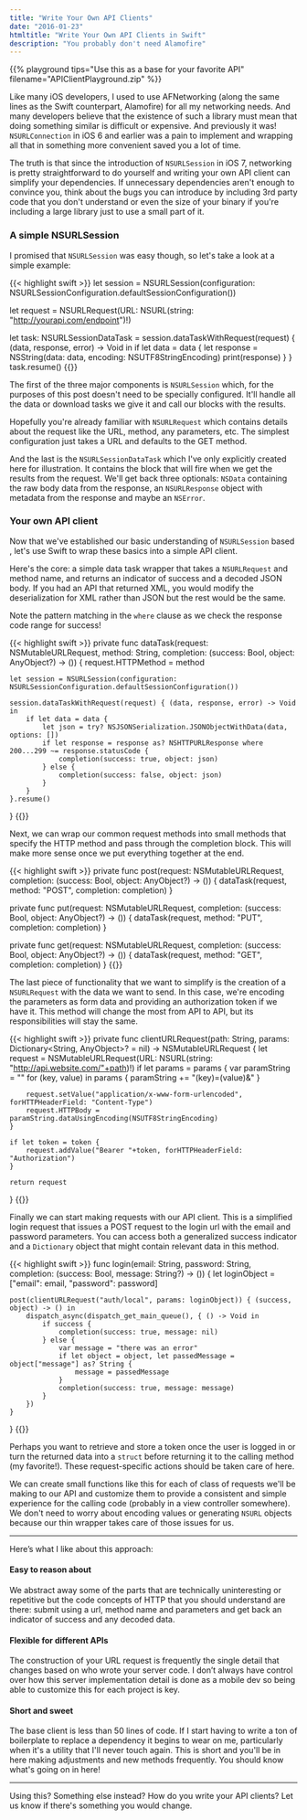 ```yaml
---
title: "Write Your Own API Clients"
date: "2016-01-23"
htmltitle: "Write Your Own API Clients in Swift"
description: "You probably don't need Alamofire"
---
```

{{% playground tips="Use this as a base for your favorite API" filename="APIClientPlayground.zip" %}}

Like many iOS developers, I used to use AFNetworking (along the same lines as the Swift counterpart, Alamofire) for all my networking needs. And many developers believe that the existence of such a library must mean that doing something similar is difficult or expensive. And previously it was! `NSURLConnection` in iOS 6 and earlier was a pain to implement and wrapping all that in something more convenient saved you a lot of time.

The truth is that since the introduction of `NSURLSession` in iOS 7, networking is pretty straightforward to do yourself and writing your own API client can simplify your dependencies. If unnecessary dependencies aren't enough to convince you, think about the bugs you can introduce by including 3rd party code that you don't understand or even the size of your binary if you're including a large library just to use a small part of it.

### A simple NSURLSession

I promised that `NSURLSession` was easy though, so let's take a look at a simple example:

{{< highlight swift >}}
let session = NSURLSession(configuration: NSURLSessionConfiguration.defaultSessionConfiguration())

let request = NSURLRequest(URL: NSURL(string: "http://yourapi.com/endpoint")!)

let task: NSURLSessionDataTask = session.dataTaskWithRequest(request) { (data, response, error) -> Void in
    if let data = data {
        let response = NSString(data: data, encoding: NSUTF8StringEncoding)
        print(response)
    }
}
task.resume()
{{</highlight>}}

The first of the three major components is `NSURLSession` which, for the purposes of this post doesn't need to be specially configured. It'll handle all the data or download tasks we give it and call our blocks with the results.

Hopefully you're already familiar with `NSURLRequest` which contains details about the request like the URL, method, any parameters, etc. The simplest configuration just takes a URL and defaults to the GET method.

And the last is the `NSURLSessionDataTask` which I've only explicitly created here for illustration. It contains the block that will fire when we get the results from the request. We'll get back three optionals: `NSData` containing the raw body data from the response, an `NSURLResponse` object with metadata from the response and maybe an `NSError`.

### Your own API client

Now that we've established our basic understanding of `NSURLSession` based , let's use Swift to wrap these basics into a simple API client.

Here's the core: a simple data task wrapper that takes a `NSURLRequest` and method name, and returns an indicator of success and a decoded JSON body. If you had an API that returned XML, you would modify the deserialization for XML rather than JSON but the rest would be the same.

Note the pattern matching in the `where` clause as we check the response code range for success!

{{< highlight swift >}}
private func dataTask(request: NSMutableURLRequest, method: String, completion: (success: Bool, object: AnyObject?) -> ()) {
    request.HTTPMethod = method

    let session = NSURLSession(configuration: NSURLSessionConfiguration.defaultSessionConfiguration())

    session.dataTaskWithRequest(request) { (data, response, error) -> Void in
        if let data = data {
            let json = try? NSJSONSerialization.JSONObjectWithData(data, options: [])
            if let response = response as? NSHTTPURLResponse where 200...299 ~= response.statusCode {
                completion(success: true, object: json)
            } else {
                completion(success: false, object: json)
            }
        }
    }.resume()
}
{{</highlight>}}

Next, we can wrap our common request methods into small methods that specify the HTTP method and pass through the completion block. This will make more sense once we put everything together at the end.

{{< highlight swift >}}
private func post(request: NSMutableURLRequest, completion: (success: Bool, object: AnyObject?) -> ()) {
    dataTask(request, method: "POST", completion: completion)
}

private func put(request: NSMutableURLRequest, completion: (success: Bool, object: AnyObject?) -> ()) {
    dataTask(request, method: "PUT", completion: completion)
}

private func get(request: NSMutableURLRequest, completion: (success: Bool, object: AnyObject?) -> ()) {
    dataTask(request, method: "GET", completion: completion)
}
{{</highlight>}}

The last piece of functionality that we want to simplify is the creation of a `NSURLRequest` with the data we want to send. In this case, we're encoding the parameters as form data and providing an authorization token if we have it. This method will change the most from API to API, but its responsibilities will stay the same.

{{< highlight swift >}}
private func clientURLRequest(path: String, params: Dictionary<String, AnyObject>? = nil) -> NSMutableURLRequest {
    let request = NSMutableURLRequest(URL: NSURL(string: "http://api.website.com/"+path)!)
    if let params = params {
        var paramString = ""
        for (key, value) in params {
            paramString += "\(key)=\(value)&"
        }

        request.setValue("application/x-www-form-urlencoded", forHTTPHeaderField: "Content-Type")
        request.HTTPBody = paramString.dataUsingEncoding(NSUTF8StringEncoding)
    }

    if let token = token {
        request.addValue("Bearer "+token, forHTTPHeaderField: "Authorization")
    }

    return request
}
{{</highlight>}}

Finally we can start making requests with our API client. This is a simplified login request that issues a POST request to the login url with the email and password parameters. You can access both a generalized success indicator and a `Dictionary` object that might contain relevant data in this method.

{{< highlight swift >}}
func login(email: String, password: String, completion: (success: Bool, message: String?) -> ()) {
    let loginObject = ["email": email, "password": password]

    post(clientURLRequest("auth/local", params: loginObject)) { (success, object) -> () in
        dispatch_async(dispatch_get_main_queue(), { () -> Void in
            if success {
                completion(success: true, message: nil)
            } else {
                var message = "there was an error"
                if let object = object, let passedMessage = object["message"] as? String {
                    message = passedMessage
                }
                completion(success: true, message: message)
            }
        })
    }
}
{{</highlight>}}

Perhaps you want to retrieve and store a token once the user is logged in or turn the returned data into a `struct` before returning it to the calling method (my favorite!). These request-specific actions should be taken care of here.

We can create small functions like this for each of class of requests we'll be making to our API and customize them to provide a consistent and simple experience for the calling code (probably in a view controller somewhere). We don't need to worry about encoding values or generating `NSURL` objects because our thin wrapper takes care of those issues for us.

--- 

Here’s what I like about this approach:

#### Easy to reason about

We abstract away some of the parts that are technically uninteresting or repetitive but the code concepts of HTTP that you should understand are there: submit using a url, method name and parameters and get back an indicator of success and any decoded data.

#### Flexible for different APIs

The construction of your URL request is frequently the single detail that changes based on who wrote your server code. I don’t always have control over how this server implementation detail is done as a mobile dev so being able to customize this for each project is key.

#### Short and sweet

The base client is less than 50 lines of code. If I start having to write a ton of boilerplate to replace a dependency it begins to wear on me, particularly when it's a utility that I'll never touch again. This is short and you'll be in here making adjustments and new methods frequently. You should know what's going on in here!

---

Using this? Something else instead? How do you write your API clients? Let us know if there's something you would change.

